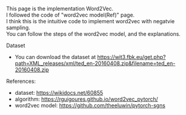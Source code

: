 This page is the implementation Word2Vec.  
I followed the code of "word2vec model(Ref)" page.  
I think this is the intuitive code to implement word2vec with negatvie sampling.  
You can follow the steps of the word2vec model, and the explanations.

Dataset  
* You can download the dataset at <https://wit3.fbk.eu/get.php?path=XML_releases/xml/ted_en-20160408.zip&filename=ted_en-20160408.zip>

References:
* dataset: https://wikidocs.net/60855
* algorithm: https://rguigoures.github.io/word2vec_pytorch/
* word2vec model: https://github.com/theeluwin/pytorch-sgns
